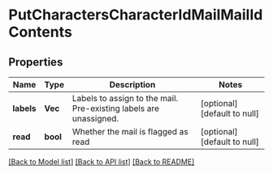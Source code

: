# PutCharactersCharacterIdMailMailIdContents

## Properties
Name | Type | Description | Notes
------------ | ------------- | ------------- | -------------
**labels** | **Vec<i32>** | Labels to assign to the mail. Pre-existing labels are unassigned. | [optional] [default to null]
**read** | **bool** | Whether the mail is flagged as read | [optional] [default to null]

[[Back to Model list]](../README.md#documentation-for-models) [[Back to API list]](../README.md#documentation-for-api-endpoints) [[Back to README]](../README.md)



